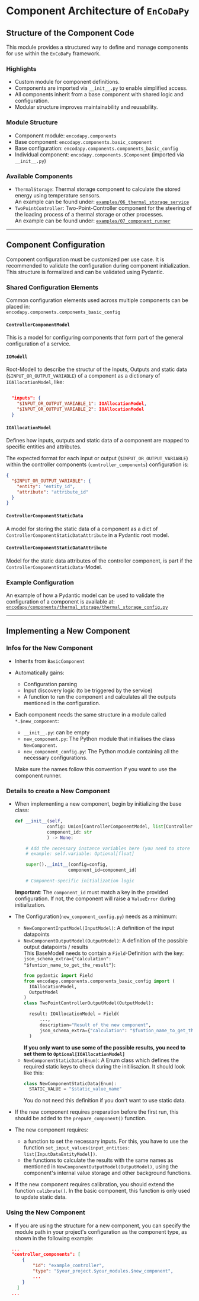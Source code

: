 # Component Architecture of `EnCoDaPy`

## Structure of the Component Code

This module provides a structured way to define and manage components for use within the `EnCoDaPy` framework.

### Highlights

- Custom module for component definitions.
- Components are imported via `__init__.py` to enable simplified access.
- All components inherit from a base component with shared logic and configuration.
- Modular structure improves maintainability and reusability.

### Module Structure

- Component module: `encodapy.components`
- Base component: `encodapy.components.basic_component`
- Base configuration: `encodapy.components.components_basic_config`
- Individual component: `encodapy.components.$Component` (imported via `__init__.py`)

### Available Components

- `ThermalStorage`: Thermal storage component to calculate the stored energy using temperature sensors.  
  An example can be found under: [`examples/06_thermal_storage_service`](../../examples/06_thermal_storage_service/)
- `TwoPointController`: Two-Point-Controller component for the steering of the loading process of a thermal storage or other processes.  
  An example can be found under: [`examples/07_component_runner`](../../examples/07_component_runner/)

---

## Component Configuration

Component configuration must be customized per use case. It is recommended to validate the configuration during component initialization. This structure is formalized and can be validated using Pydantic.

### Shared Configuration Elements

Common configuration elements used across multiple components can be placed in:  
`encodapy.components.components_basic_config`

#### `ControllerComponentModel`
This is a model for configuring components that form part of the general configuration of a service.

#### `IOModell`
Root-Modell to describe the structur of the Inputs, Outputs and static data (`$INPUT_OR_OUTPUT_VARIABLE`) of a component as a dictionary of `IOAllocationModel`, like:
```json

  "inputs": {
    "$INPUT_OR_OUTPUT_VARIABLE_1": IOAllocationModel,
    "$INPUT_OR_OUTPUT_VARIABLE_2": IOAllocationModel
  }

```

#### `IOAllocationModel`

Defines how inputs, outputs and static data of a component are mapped to specific entities and attributes.

The expected format for each input or output (`$INPUT_OR_OUTPUT_VARIABLE`) within the controller components (`controller_components`) configuration is:

```json
{
  "$INPUT_OR_OUTPUT_VARIABLE": {
    "entity": "entity_id",
    "attribute": "attribute_id"
  }
}
```
#### `ControllerComponentStaticData`
A model for storing the static data of a component as a dict of `ControllerComponentStaticDataAttribute` in a Pydantic root model.

#### `ControllerComponentStaticDataAttribute`
Model for the static data attributes of the controller component, is part if the `ControllerComponentStaticData`-Model.


### Example Configuration

An example of how a Pydantic model can be used to validate the configuration of a component is available at:  
[`encodapy/components/thermal_storage/thermal_storage_config.py`](./thermal_storage/thermal_storage_config.py)

---

## Implementing a New Component

### Infos for the New Component

- Inherits from `BasicComponent`
- Automatically gains:
  - Configuration parsing
  - Input discovery logic (to be triggered by the service)
  - A function to run the component and calculates all the outputs mentioned in the configuration.

- Each component needs the same structure in a module called `*.$new_component`:
  - `__init__.py`: can be empty
  - `new_component.py`: The Python module that initialises the class `NewComponent`.
  - `new_component_config.py`: The Python module containing all the necessary configurations.

  Make sure the names follow this convention if you want to use the component runner.



### Details to create a New Component

- When implementing a new component, begin by initializing the base class:

  ```python
  def __init__(self,
              config: Union[ControllerComponentModel, list[ControllerComponentModel]],
              component_id: str
              ) -> None:

      # Add the necessary instance variables here (you need to store the input data in the component)
      # example: self.variable: Optional[float]

      super().__init__(config=config,
                      component_id=component_id)

      # Component-specific initialization logic
  ```

  **Important**: The `component_id` must match a key in the provided configuration. If not, the component will raise a `ValueError` during initialization.

- The Configuration(`new_component_config.py`) needs as a minimum:
  - `NewComponentInputModel(InputModel)`: A definition of the input datapoints
  - `NewComponentOutputModel(OutputModel)`: A definition of the possible output datapoints / results  
    This BaseModell needs to contain a `Field`-Definition with the key: `json_schema_extra={"calculation": "$funtion_name_to_get_the_result"}`:
    ```python
    from pydantic import Field
    from encodapy.components.components_basic_config import (
      IOAllocationModel,
      OutputModel
    )
    class TwoPointControllerOutputModel(OutputModel):

      result: IOAllocationModel = Field(
          ...,
          description="Result of the new component",
          json_schema_extra={"calculation": "$funtion_name_to_get_the_result"}
      )
    ```
    **If you only want to use some of the possible results, you need to set them to  `Optional[IOAllocationModel]`**
  - `NewComponentStaticData(Enum)`: A Enum class which defines the required static keys to check during the initilisazion. It should look like this:
    ```python
    class NewComponentStaticData(Enum):
      STATIC_VALUE = "$static_value_name"
    ```
    You do not need this definition if you don't want to use static data.
- If the new component requires preparation before the first run, this should be added to the `prepare_component()` function.
- The new component requires:
  - a function to set the necessary inputs. For this, you have to use the function `set_input_values(input_entities: list[InputDataEntityModel])`.
  - the functions to calculate the results with the same names as mentioned in `NewComponentOutputModel(OutputModel)`, using the component's internal value storage and other background functions.
- If the new component requires calibration, you should extend the function `calibrate()`. In the basic component, this function is only used to update static data.

### Using the New Component
- If you are using the structure for a new component, you can specify the module path in your project's configuration as the component type, as shown in the following example:
```json
  ...
  "controller_components": [
      {
          "id": "example_controller",
          "type": "$your_project.$your_modules.$new_component",
          ...
      }
    ]
  ...
```